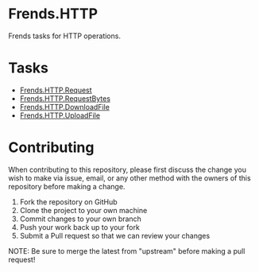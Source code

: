 # Frends.HTTP

Frends tasks for HTTP operations.

# Tasks

- [Frends.HTTP.Request](Frends.HTTP.Request/README.md)
- [Frends.HTTP.RequestBytes](Frends.HTTP.RequestBytes/README.md)
- [Frends.HTTP.DownloadFile](Frends.HTTP.DownloadFile/README.md)
- [Frends.HTTP.UploadFile](Frends.HTTP.UploadFile/README.md)

# Contributing
When contributing to this repository, please first discuss the change you wish to make via issue, email, or any other method with the owners of this repository before making a change.

1. Fork the repository on GitHub
2. Clone the project to your own machine
3. Commit changes to your own branch
4. Push your work back up to your fork
5. Submit a Pull request so that we can review your changes

NOTE: Be sure to merge the latest from "upstream" before making a pull request!
